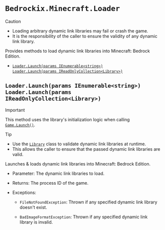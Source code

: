 # `Bedrockix.Minecraft.Loader`

> [!CAUTION]
> - Loading arbitrary dynamic link libraries may fail or crash the game.
> - It is the responsibility of the caller to ensure the validity of any dynamic link library.

Provides methods to load dynamic link libraries into Minecraft: Bedrock Edition.

- [`Loader.Launch(params IEnumerable<string>)`<br>`Loader.Launch(params IReadOnlyCollection<Library>)`](#loaderlaunchparams-ienumerablestringloaderlaunchparams-ireadonlycollectionlibrary)

## `Loader.Launch(params IEnumerable<string>)`<br>`Loader.Launch(params IReadOnlyCollection<Library>)`

> [!IMPORTANT]
> This method uses the library's initialization logic when calling [`Game.Launch()`](Bedrockix.Minecraft.Game.md#gamelaunchbool).

> [!TIP]
> - Use the [`Library`](Bedrockix.Windows.Library.md) class to validate dynamic link libraries at runtime.
> - This allows the caller to ensure that the passed dynamic link libraries are valid.

Launches & loads dynamic link libraries into Minecraft: Bedrock Edition.

- Parameter: The dynamic link libraries to load.

- Returns: The process ID of the game.

- Exceptions:

    - `FileNotFoundException`: Thrown if any specified dynamic link library doesn't exist.

    - `BadImageFormatException`: Thrown if any specified dynamic link library is invalid. 
